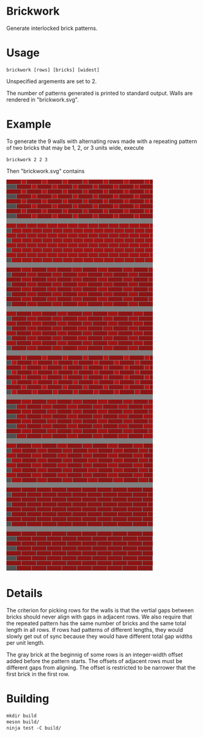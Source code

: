 # Brickwork
Generate interlocked brick patterns.

# Usage
    brickwork [rows] [bricks] [widest]

Unspecified argements are set to 2.

The number of patterns generated is printed to standard output. Walls are rendered in "brickwork.svg".

# Example
To generate the 9 walls with alternating rows made with a repeating pattern of two bricks that may be 1, 2, or 3 units wide, execute

    brickwork 2 2 3

Then "brickwork.svg" contains

![Generated walls](brickwork.svg)

# Details
The criterion for picking rows for the walls is that the vertial gaps between bricks should never align with gaps in adjacent rows. We also require that the repeated pattern has the same number of bricks and the same total length in all rows. If rows had patterns of different lengths, they would slowly get out of sync because they would have different total gap widths per unit length.

The gray brick at the beginnig of some rows is an integer-width offset added before the pattern starts. The offsets of adjacent rows must be different gaps from aligning. The offset is restricted to be narrower that the first brick in the first row.

# Building
    mkdir build
    meson build/
    ninja test -C build/
